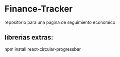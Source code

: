 # Finance-Tracker

repositorio para una pagina de seguimiento economico

## librerias extras:

npm install react-circular-progressbar
